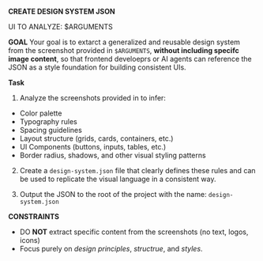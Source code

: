 **CREATE DESIGN SYSTEM JSON**

UI TO ANALYZE: $ARGUMENTS

**GOAL**
Your goal is to extarct a generalized and reusable design system from the screenshot provided in `$ARGUMENTS`, **without including specifc image content**, so that frontend develoeprs or AI agents can reference the JSON as a style foundation for building consistent UIs.

**Task**

1. Analyze the screenshots provided in to infer:

- Color palette
- Typography rules
- Spacing guidelines
- Layout structure (grids, cards, containers, etc.)
- UI Components (buttons, inputs, tables, etc.)
- Border radius, shadows, and other visual styling patterns

2. Create a `design-system.json` file that clearly defines these rules and can be used to replicate the visual language in a consistent way.

3. Output the JSON to the root of the project with the name: `design-system.json`

**CONSTRAINTS**

- DO **NOT** extract specific content from the screenshots (no text, logos, icons)
- Focus purely on _design principles_, _structrue_, and _styles_.
